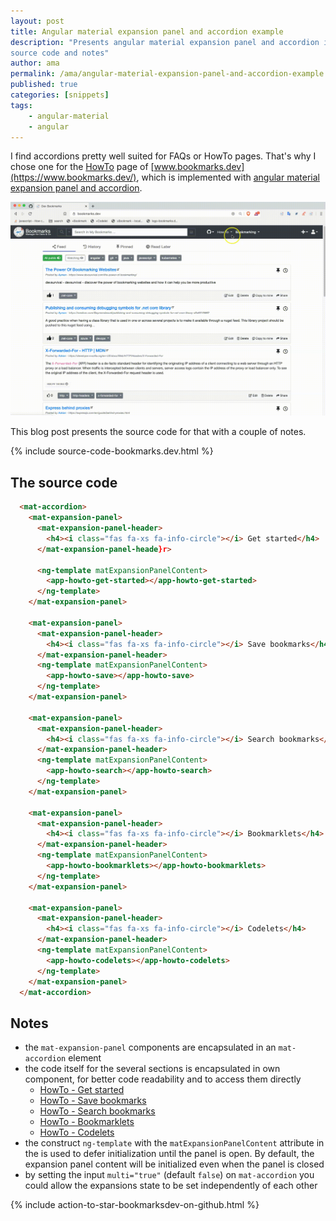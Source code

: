 ```yaml
---
layout: post
title: Angular material expansion panel and accordion example
description: "Presents angular material expansion panel and accordion in action at https://www.bookmarks.dev with
source code and notes"
author: ama
permalink: /ama/angular-material-expansion-panel-and-accordion-example
published: true
categories: [snippets]
tags:
    - angular-material
    - angular
---
```


I find accordions pretty well suited for FAQs or HowTo pages. That's why I chose one for the [HowTo](https://www.bookmarks.dev/howto) page of
[www.bookmarks.dev](https://www.bookmarks.dev/), which is implemented with [angular material expansion panel and
accordion](https://material.angular.io/components/expansion/overview).

 ![HowTo Accordion Showcase](/images/posts/2020-05-17-angular-material-expansion-panel-and-accordeon-example/howto-accordeon-showcase.gif)

This blog post presents the source code for that with a couple of notes.

{% include source-code-bookmarks.dev.html %}

<!--more-->

## The source code

```html
  <mat-accordion>
    <mat-expansion-panel>
      <mat-expansion-panel-header>
        <h4><i class="fas fa-xs fa-info-circle"></i> Get started</h4>
      </mat-expansion-panel-heade}r>

      <ng-template matExpansionPanelContent>
        <app-howto-get-started></app-howto-get-started>
      </ng-template>
    </mat-expansion-panel>

    <mat-expansion-panel>
      <mat-expansion-panel-header>
        <h4><i class="fas fa-xs fa-info-circle"></i> Save bookmarks</h4>
      </mat-expansion-panel-header>
      <ng-template matExpansionPanelContent>
        <app-howto-save></app-howto-save>
      </ng-template>
    </mat-expansion-panel>

    <mat-expansion-panel>
      <mat-expansion-panel-header>
        <h4><i class="fas fa-xs fa-info-circle"></i> Search bookmarks</h4>
      </mat-expansion-panel-header>
      <ng-template matExpansionPanelContent>
        <app-howto-search></app-howto-search>
      </ng-template>
    </mat-expansion-panel>

    <mat-expansion-panel>
      <mat-expansion-panel-header>
        <h4><i class="fas fa-xs fa-info-circle"></i> Bookmarklets</h4>
      </mat-expansion-panel-header>
      <ng-template matExpansionPanelContent>
        <app-howto-bookmarklets></app-howto-bookmarklets>
      </ng-template>
    </mat-expansion-panel>

    <mat-expansion-panel>
      <mat-expansion-panel-header>
        <h4><i class="fas fa-xs fa-info-circle"></i> Codelets</h4>
      </mat-expansion-panel-header>
      <ng-template matExpansionPanelContent>
        <app-howto-codelets></app-howto-codelets>
      </ng-template>
    </mat-expansion-panel>
  </mat-accordion>
```

## Notes

 * the `mat-expansion-panel` components are encapsulated in an `mat-accordion` element
 * the code itself for the several sections is encapsulated in own component, for better code readability and to access
 them directly
   * [HowTo - Get started](https://www.bookmarks.dev/howto/get-started)
   * [HowTo - Save bookmarks](https://www.bookmarks.dev/howto/save)
   * [HowTo - Search bookmarks](https://www.bookmarks.dev/howto/search)
   * [HowTo - Bookmarklets](https://www.bookmarks.dev/howto/bookmarklets)
   * [HowTo - Codelets](https://www.bookmarks.dev/howto/codelets)
 * the construct `ng-template` with the `matExpansionPanelContent` attribute in the  is used to defer initialization until the panel is open.
  By default, the expansion panel content will be initialized even when the panel is closed
 * by setting the input ``multi="true"`` (default `false`) on `mat-accordion` you could allow the expansions state to
 be set independently of each other

{% include action-to-star-bookmarksdev-on-github.html %}
